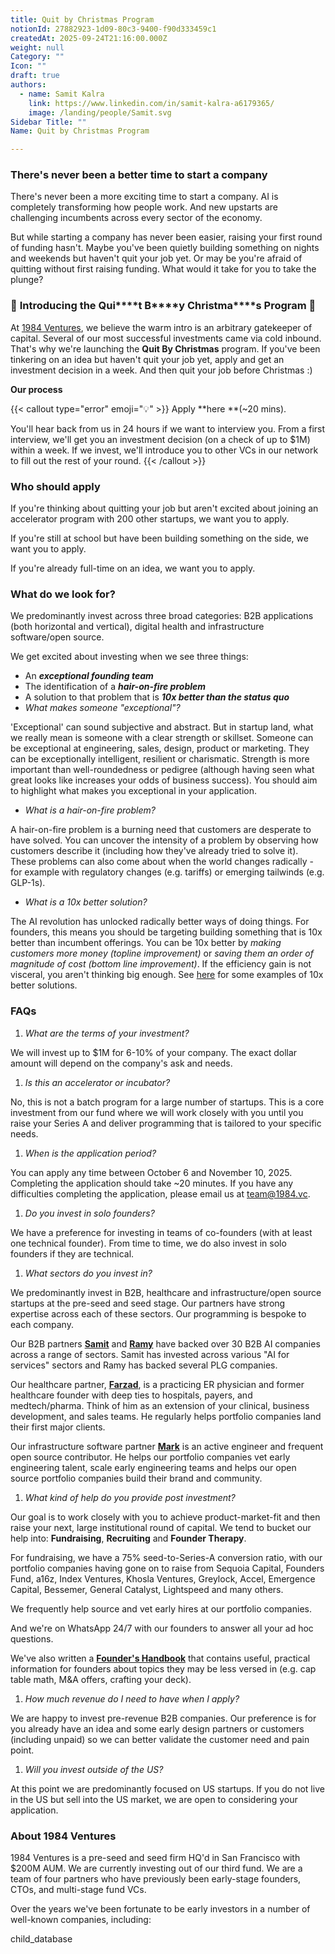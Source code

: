 ```yaml
---
title: Quit by Christmas Program
notionId: 27882923-1d09-80c3-9400-f90d333459c1
createdAt: 2025-09-24T21:16:00.000Z
weight: null
Category: ""
Icon: ""
draft: true
authors:
  - name: Samit Kalra
    link: https://www.linkedin.com/in/samit-kalra-a6179365/
    image: /landing/people/Samit.svg
Sidebar Title: ""
Name: Quit by Christmas Program

---
```



### There's never been a better time to start a company


There's never been a more exciting time to start a company. AI is completely transforming how people work. And new upstarts are challenging incumbents across every sector of the economy.


But while starting a company has never been easier, raising your first round of funding hasn't. Maybe you've been quietly building something on nights and weekends but haven't quit your job yet. Or may be you're afraid of quitting without first raising funding. What would it take for you to take the plunge?


### 🎄 **Introducing the** **Q****u****i****t** **B****y** **C****h****ri****s****t****m****a****s** **Program** 🎄


At [1984 Ventures](/), we believe the warm intro is an arbitrary gatekeeper of capital. Several of our most successful investments came via cold inbound. That's why we're launching the **Quit By Christmas** program. If you've been tinkering on an idea but haven't quit your job yet, apply and get an investment decision in a week. And then quit your job before Christmas :) 


**Our process**


{{< callout type="error" emoji="💡" >}}
Apply **here **(~20 mins). 

You'll hear back from us in 24 hours if we want to interview you. From a first interview, we'll get you an investment decision (on a check of up to $1M) within a week. If we invest, we'll introduce you to other VCs in our network to fill out the rest of your round. 
{{< /callout >}}


### **Who should apply**


If you're thinking about quitting your job but aren't excited about joining an accelerator program with 200 other startups, we want you to apply.


If you're still at school but have been building something on the side, we want you to apply.


If you're already full-time on an idea, we want you to apply.


### **What do we look for?**


We predominantly invest across three broad categories: B2B applications (both horizontal and vertical), digital health and infrastructure software/open source. 


We get excited about investing when we see three things:

- An _**exceptional founding team**_
- The identification of a _**hair-on-fire problem**_
- A solution to that problem that is _**10x better than the status quo**_
- _What makes someone "exceptional"?_

'Exceptional' can sound subjective and abstract. But in startup land, what we really mean is someone with a clear strength or skillset. Someone can be exceptional at engineering, sales, design, product or marketing. They can be exceptionally intelligent, resilient or charismatic. Strength is more important than well-roundedness or pedigree (although having seen what great looks like increases your odds of business success). You should aim to highlight what makes you exceptional in your application.

- _What is a hair-on-fire problem?_

A hair-on-fire problem is a burning need that customers are desperate to have solved. You can uncover the intensity of a problem by observing how customers describe it (including how they've already tried to solve it). These problems can also come about when the world changes radically - for example with regulatory changes (e.g. tariffs) or emerging tailwinds (e.g. GLP-1s). 

- _What is a 10x better solution?_

The AI revolution has unlocked radically better ways of doing things. For founders, this means you should be targeting building something that is 10x better than incumbent offerings. You can be 10x better by _making customers more money (topline improvement)_ or _saving them an order of magnitude of cost (bottom line improvement)_. If the efficiency gain is not visceral, you aren't thinking big enough. See [here](https://samit-kalra.com/blog/how-to-find-a-good-startup-idea) for some examples of 10x better solutions.


### **FAQs**

1. _What are the terms of your investment?_

We will invest up to $1M for 6-10% of your company. The exact dollar amount will depend on the company's ask and needs.

1. _Is this an accelerator or incubator?_

No, this is not a batch program for a large number of startups. This is a core investment from our fund where we will work closely with you until you raise your Series A and deliver programming that is tailored to your specific needs.

1. _When is the application period?_

You can apply any time between October 6 and November 10, 2025. Completing the application should take ~20 minutes. If you have any difficulties completing the application, please email us at team@1984.vc. 

1. _Do you invest in solo founders?_

We have a preference for investing in teams of co-founders (with at least one technical founder). From time to time, we do also invest in solo founders if they are technical.

1. _What sectors do you invest in?_

We predominantly invest in B2B, healthcare and infrastructure/open source startups at the pre-seed and seed stage. Our partners have strong expertise across each of these sectors. Our programming is bespoke to each company.


Our B2B partners [**Samit**](https://www.linkedin.com/in/samit-kalra-a6179365/) and [**Ramy**](https://www.linkedin.com/in/ramyadeeb/) have backed over 30 B2B AI companies across a range of sectors. Samit has invested across various "AI for services" sectors and Ramy has backed several PLG companies.


Our healthcare partner, [**Farzad**](https://www.linkedin.com/in/farzadsoleimani/), is a practicing ER physician and former healthcare founder with deep ties to hospitals, payers, and medtech/pharma. Think of him as an extension of your clinical, business development, and sales teams. He regularly helps portfolio companies land their first major clients.


Our infrastructure software partner [**Mark**](https://mdp.github.io/) is an active engineer and frequent open source contributor. He helps our portfolio companies vet early engineering talent, scale early engineering teams and helps our open source portfolio companies build their brand and community. 

1. _What kind of help do you provide post investment?_

Our goal is to work closely with you to achieve product-market-fit and then raise your next, large institutional round of capital. We tend to bucket our help into: **Fundraising**, **Recruiting** and **Founder Therapy**. 


For fundraising, we have a 75% seed-to-Series-A conversion ratio, with our portfolio companies having gone on to raise from Sequoia Capital, Founders Fund, a16z, Index Ventures, Khosla Ventures, Greylock, Accel, Emergence Capital, Bessemer, General Catalyst, Lightspeed and many others.


We frequently help source and vet early hires at our portfolio companies.


And we're on WhatsApp 24/7 with our founders to answer all your ad hoc questions.


We've also written a [**Founder's Handbook**](/docs/founders-handbook/) that contains useful, practical information for founders about topics they may be less versed in (e.g. cap table math, M&A offers, crafting your deck).

1. _How much revenue do I need to have when I apply?_

We are happy to invest pre-revenue B2B companies. Our preference is for you already have an idea and some early design partners or customers (including unpaid) so we can better validate the customer need and pain point. 

1. _Will you invest outside of the US?_

At this point we are predominantly focused on US startups. If you do not live in the US but sell into the US market, we are open to considering your application.


### **About 1984 Ventures**


1984 Ventures is a pre-seed and seed firm HQ'd in San Francisco with $200M AUM. We are currently investing out of our third fund. We are a team of four partners who have previously been early-stage founders, CTOs, and multi-stage fund VCs.


Over the years we've been fortunate to be early investors in a number of well-known companies, including:


child_database

